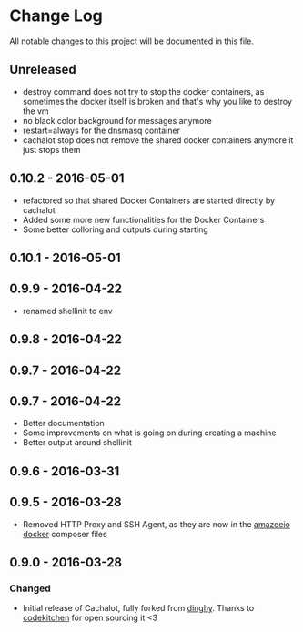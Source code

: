# Change Log
All notable changes to this project will be documented in this file.

## Unreleased

- destroy command does not try to stop the docker containers, as sometimes the docker itself is broken and that's why you like to destroy the vm
- no black color background for messages anymore
- restart=always for the dnsmasq container
- cachalot stop does not remove the shared docker containers anymore it just stops them

## 0.10.2 - 2016-05-01

- refactored so that shared Docker Containers are started directly by cachalot
- Added some more new functionalities for the Docker Containers
- Some better colloring and outputs during starting

## 0.10.1 - 2016-05-01

## 0.9.9 - 2016-04-22

- renamed shellinit to env

## 0.9.8 - 2016-04-22

## 0.9.7 - 2016-04-22

## 0.9.7 - 2016-04-22

- Better documentation
- Some improvements on what is going on during creating a machine
- Better output around shellinit

## 0.9.6 - 2016-03-31

## 0.9.5 - 2016-03-28
- Removed HTTP Proxy and SSH Agent, as they are now in the [amazeeio docker](https://github.com/AmazeeIO/amazeeio-docker) composer files

## 0.9.0 - 2016-03-28

### Changed
- Initial release of Cachalot, fully forked from [dinghy](https://github.com/codekitchen/dinghy). Thanks to [codekitchen](https://github.com/codekitchen) for open sourcing it <3

